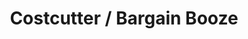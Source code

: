 ---
title: "Costcutter / Bargain Booze"
url: /folkestone/costcutter-bargain-booze/
shop: general
---